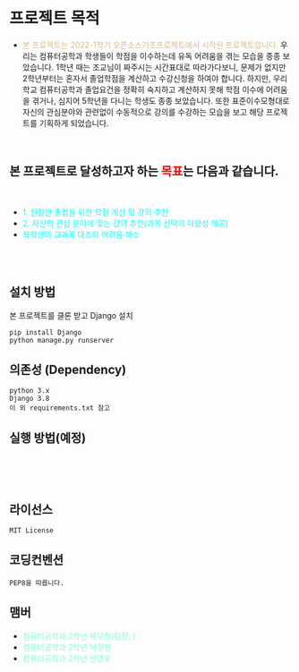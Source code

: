 # 프로젝트 목적

- <span style="color:burlywood">본 프로젝트는 2022-1학기 오픈소스기초프로젝트에서 시작된 프로젝트입니다.</span> 우리는 컴퓨터공학과 학생들이 학점을 이수하는데 유독 어려움을 겪는 모습을 종종 보았습니다. 1학년 때는 조교님이 짜주시는 시간표대로 따라가다보니, 문제가 없지만 2학년부터는 혼자서 졸업학점을 계산하고 수강신청을 하여야 합니다. 하지만, 우리학교 컴퓨터공학과 졸업요건을 정확히 숙지하고 계산하지 못해 학점 이수에 어려움을 겪거나, 심지어 5학년을 다니는 학생도 종종 보았습니다. 또한 표준이수모형대로 자신의 관심분야와 관련없이 수동적으로 강의를 수강하는 모습을 보고 해당 프로젝트를 기획하게 되었습니다.

<br>

## 본 프로젝트로 달성하고자 하는 <span style="color:red">목표</span>는 다음과 같습니다.

<br >

- <span style="color:aqua">1. 원활한 졸업을 위한 학점 계산 및 강의 추천</span>
- <span style="color:aqua">2. 자신의 관심 분야에 맞는 강의 추천(과목 선택의 다양성 제공)</span>
- <span style="color:aqua">복학생의 교과목 대조의 어려움 해소</span>

<br >
<br >

## 설치 방법

본 프로젝트를 클론 받고 Django 설치

```terminal
pip install Django
python manage.py runserver
```

## 의존성 (Dependency)

```
python 3.x
Django 3.8
이 외 requirements.txt 참고
```

## 실행 방법(예정)

<br >
<br >
<br >

## 라이선스

```
MIT License
```

## 코딩컨벤션

```
PEP8을 따릅니다.
```

## 맴버

- <span style="color:aquamarine">컴퓨터공학과 2학년 복무창(팀장, )</span>
- <span style="color:aquamarine">컴퓨터공학과 2학년 박정현</span>
- <span style="color:aquamarine">컴퓨터공학과 2학년 안영후</span>
